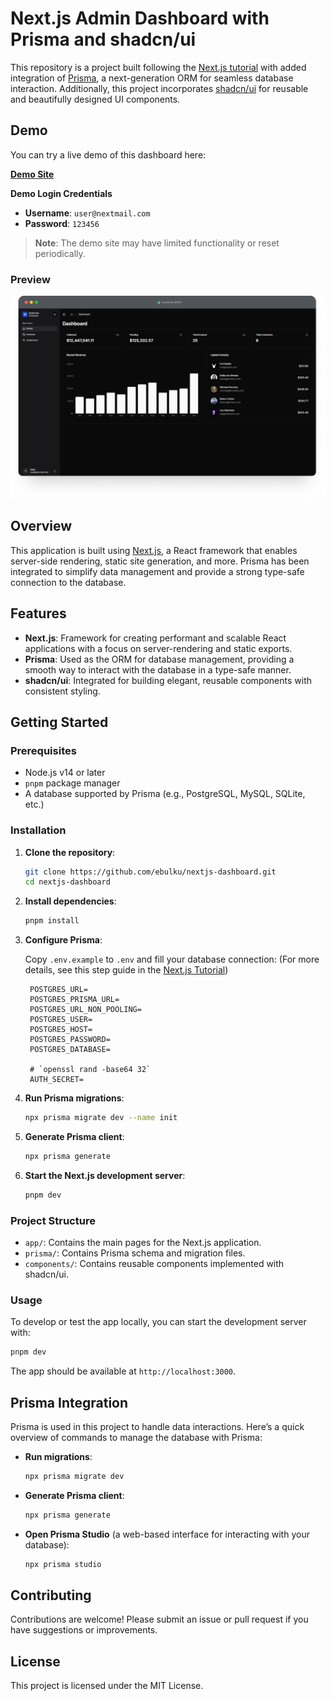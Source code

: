 # Next.js Admin Dashboard with Prisma and shadcn/ui

This repository is a project built following the [Next.js tutorial](https://nextjs.org/learn) with added integration of [Prisma](https://www.prisma.io/), a next-generation ORM for seamless database interaction. Additionally, this project incorporates [shadcn/ui](https://shadcn.dev/) for reusable and beautifully designed UI components.

## Demo

You can try a live demo of this dashboard here:

[**Demo Site**](https://nextjs-dashboard-drab-seven-30.vercel.app/)

**Demo Login Credentials**

- **Username**: `user@nextmail.com`
- **Password**: `123456`

> **Note**: The demo site may have limited functionality or reset periodically.

### Preview

![Dashboard Preview](./public/dark-preview.png)

## Overview

This application is built using [Next.js](https://nextjs.org/), a React framework that enables server-side rendering, static site generation, and more. Prisma has been integrated to simplify data management and provide a strong type-safe connection to the database.

## Features

- **Next.js**: Framework for creating performant and scalable React applications with a focus on server-rendering and static exports.
- **Prisma**: Used as the ORM for database management, providing a smooth way to interact with the database in a type-safe manner.
- **shadcn/ui**: Integrated for building elegant, reusable components with consistent styling.

## Getting Started

### Prerequisites

- Node.js v14 or later
- `pnpm` package manager
- A database supported by Prisma (e.g., PostgreSQL, MySQL, SQLite, etc.)

### Installation

1. **Clone the repository**:

   ```bash
   git clone https://github.com/ebulku/nextjs-dashboard.git
   cd nextjs-dashboard
   ```

2. **Install dependencies**:

   ```bash
   pnpm install
   ```

3. **Configure Prisma**:

   Copy `.env.example` to `.env` and fill your database connection:
   (For more details, see this step guide in the [Next.js Tutorial](https://nextjs.org/learn/dashboard-app/setting-up-your-database#create-a-postgres-database))

   ```plaintext
    POSTGRES_URL=
    POSTGRES_PRISMA_URL=
    POSTGRES_URL_NON_POOLING=
    POSTGRES_USER=
    POSTGRES_HOST=
    POSTGRES_PASSWORD=
    POSTGRES_DATABASE=

    # `openssl rand -base64 32`
    AUTH_SECRET=
   ```

4. **Run Prisma migrations**:

   ```bash
   npx prisma migrate dev --name init
   ```

5. **Generate Prisma client**:

   ```bash
   npx prisma generate
   ```

6. **Start the Next.js development server**:
   ```bash
   pnpm dev
   ```

### Project Structure

- `app/`: Contains the main pages for the Next.js application.
- `prisma/`: Contains Prisma schema and migration files.
- `components/`: Contains reusable components implemented with shadcn/ui.

### Usage

To develop or test the app locally, you can start the development server with:

```bash
pnpm dev
```

The app should be available at `http://localhost:3000`.

## Prisma Integration

Prisma is used in this project to handle data interactions. Here’s a quick overview of commands to manage the database with Prisma:

- **Run migrations**:

  ```bash
  npx prisma migrate dev
  ```

- **Generate Prisma client**:

  ```bash
  npx prisma generate
  ```

- **Open Prisma Studio** (a web-based interface for interacting with your database):
  ```bash
  npx prisma studio
  ```

## Contributing

Contributions are welcome! Please submit an issue or pull request if you have suggestions or improvements.

## License

This project is licensed under the MIT License.
